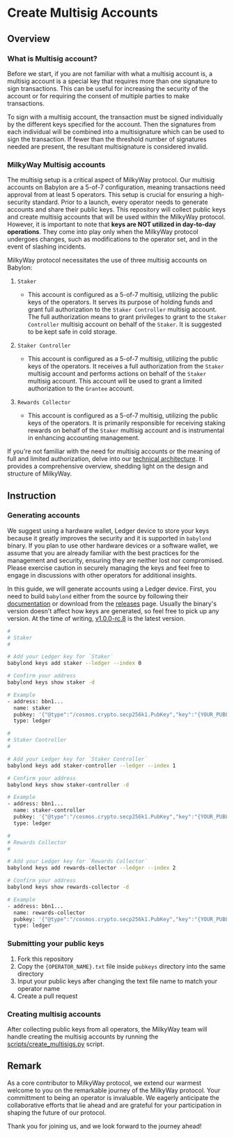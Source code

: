 # Create Multisig Accounts

## Overview

### What is Multisig account?

Before we start, if you are not familiar with what a multisig account is, a multisig account is a special key that requires more than one signature to sign transactions. This can be useful for increasing the security of the account or for requiring the consent of multiple parties to make transactions.

To sign with a multisig account, the transaction must be signed individually by the different keys specified for the account. Then the signatures from each individual will be combined into a multisignature which can be used to sign the transaction. If fewer than the threshold number of signatures needed are present, the resultant multisignature is considered invalid.

### MilkyWay Multisig accounts

The multisig setup is a critical aspect of MilkyWay protocol. Our multisig accounts on Babylon are a 5-of-7 configuration, meaning transactions need approval from at least 5 operators. This setup is crucial for ensuring a high-security standard. Prior to a launch, every operator needs to generate accounts and share their public keys. This repository will collect public keys and create multisig accounts that will be used within the MilkyWay protocol. However, it is important to note that **keys are NOT utilized in day-to-day operations**. They come into play only when the MilkyWay protocol undergoes changes, such as modifications to the operator set, and in the event of slashing incidents.

MilkyWay protocol necessitates the use of three multisig accounts on Babylon:

1. `Staker`

   - This account is configured as a 5-of-7 multisig, utilizing the public keys of the operators. It serves its purpose of holding funds and grant full authorization to the `Staker Controller` multisig account. The full authorization means to grant privileges to grant to the `Staker Controller` multisig account on behalf of the `Staker`. It is suggested to be kept safe in cold storage.

2. `Staker Controller`

   - This account is configured as a 5-of-7 multisig, utilizing the public keys of the operators. It receives a full authorization from the `Staker` multisig account and performs actions on behalf of the `Staker` multisig account. This account will be used to grant a limited authorization to the `Grantee` account.

3. `Rewards Collector`
   - This account is configured as a 5-of-7 multisig, utilizing the public keys of the operators. It is primarily responsible for receiving staking rewards on behalf of the `Staker` multisig account and is instrumental in enhancing accounting management.

If you're not familiar with the need for multisig accounts or the meaning of full and limited authorization, delve into our [technical architecture](https://github.com/milkyway-labs/architecture). It provides a comprehensive overview, shedding light on the design and structure of MilkyWay.

## Instruction

### Generating accounts

We suggest using a hardware wallet, Ledger device to store your keys because it greatly improves the security and it is supported in `babylond` binary. If you plan to use other hardware devices or a software wallet, we assume that you are already familiar with the best practices for the management and security, ensuring they are neither lost nor compromised. Please exercise caution in securely managing the keys and feel free to engage in discussions with other operators for additional insights.

In this guide, we will generate accounts using a Ledger device.
First, you need to build `babylond` either from the source by following their [documentation](https://docs.babylonlabs.io/operators/babylon_node/installation_guide/) or download from the [releases](https://github.com/babylonlabs-io/babylon/releases) page.
Usually the binary's version doesn't affect how keys are generated, so feel free to pick up any version.
At the time of writing, [v1.0.0-rc.8](https://github.com/babylonlabs-io/babylon/releases/tag/v1.0.0-rc.8) is the latest version.

```bash
#
# Staker
#

# Add your Ledger key for `Staker`
babylond keys add staker --ledger --index 0

# Confirm your address
babylond keys show staker -d

# Example
- address: bbn1...
  name: staker
  pubkey: '{"@type":"/cosmos.crypto.secp256k1.PubKey","key":"{YOUR_PUBLIC_KEY}"}'
  type: ledger

#
# Staker Controller
#

# Add your Ledger key for `Staker Controller`
babylond keys add staker-controller --ledger --index 1

# Confirm your address
babylond keys show staker-controller -d

# Example
- address: bbn1...
  name: staker-controller
  pubkey: '{"@type":"/cosmos.crypto.secp256k1.PubKey","key":"{YOUR_PUBLIC_KEY}"}'
  type: ledger

#
# Rewards Collector
#

# Add your Ledger key for `Rewards Collector`
babylond keys add rewards-collector --ledger --index 2

# Confirm your address
babylond keys show rewards-collector -d

# Example
- address: bbn1...
  name: rewards-collector
  pubkey: '{"@type":"/cosmos.crypto.secp256k1.PubKey","key":"{YOUR_PUBLIC_KEY}"}'
  type: ledger
```

### Submitting your public keys

1. Fork this repository
2. Copy the `{OPERATOR_NAME}.txt` file inside `pubkeys` directory into the same directory
3. Input your public keys after changing the text file name to match your operator name
4. Create a pull request

### Creating multisig accounts

After collecting public keys from all operators, the MilkyWay team will handle creating the multisig accounts by running the [scripts/create_multisigs.py](./scripts/create_multisigs.py) script.

## Remark

As a core contributor to MilkyWay protocol, we extend our warmest welcome to you on the remarkable journey of the MilkyWay protocol. Your committment to being an operator is invaluable. We eagerly anticipate the collaborative efforts that lie ahead and are grateful for your participation in shaping the future of our protocol.

Thank you for joining us, and we look forward to the journey ahead!
